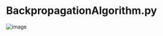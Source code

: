 # BackpropagationAlgorithm.py

![image](https://user-images.githubusercontent.com/101226388/218272783-00c3168d-d4c8-4565-9ae3-6ceee76c2482.png)
